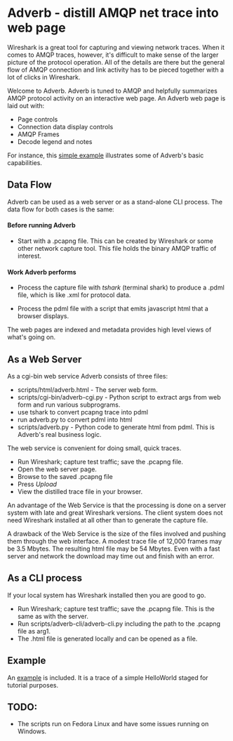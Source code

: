 #  Adverb - distill AMQP net trace into web page

Wireshark is a great tool for capturing and viewing network traces. When it comes to AMQP traces, however, it's difficult to make sense of the larger picture of the protocol operation. All of the details are there but the general flow of AMQP connection and link activity has to be pieced together with a lot of clicks in Wireshark.

Welcome to Adverb. Adverb is tuned to AMQP and helpfully summarizes AMQP protocol activity on an interactive web page. An Adverb web page is laid out with:

* Page controls
* Connection data display controls
* AMQP Frames
* Decode legend and notes

For instance, this [simple example](http://htmlpreview.github.io/?https://github.com/ChugR/Adverb/blob/master/example/helloworld.html) illustrates some of Adverb's basic capabilities.

## Data Flow

Adverb can be used as a web server or as a stand-alone CLI process. The data flow for both cases is the same:

#### Before running Adverb
* Start with a .pcapng file. This can be created by
Wireshark or some other network capture tool. This file holds
the binary AMQP traffic of interest.

#### Work Adverb performs

* Process the capture file with *tshark* (terminal shark) to produce
a .pdml file, which is like .xml for protocol data.

* Process the pdml file with a script that emits javascript html
that a browser displays.

The web pages are indexed and metadata provides high level views of what's going on.

## As a Web Server

As a cgi-bin web service Adverb consists of three files:

*  scripts/html/adverb.html   - The server web form.
*  scripts/cgi-bin/adverb-cgi.py  - Python script to extract args from web form and run various subprograms.
 * use tshark to convert pcapng trace into pdml
 * run adverb.py to convert pdml into html
* scripts/adverb.py          - Python code to generate html from pdml. This is Adverb's real business logic.

The web service is convenient for doing small, quick traces.

* Run Wireshark; capture test traffic; save the .pcapng file.
* Open the web server page.
 * Browse to the saved .pcapng file
 * Press *Upload*
* View the distilled trace file in your browser.

An advantage of the Web Service is that the processing is done on a server system with late and great Wireshark versions. The client system does not need Wireshark installed at all other than to generate the capture file.

A drawback of the Web Service is the size of the files involved and pushing them through the web interface. A modest trace file of 12,000 frames may be 3.5 Mbytes. The resulting html file may be 54 Mbytes. Even with a fast server and network the download may time out and finish with an error.

## As a CLI process

If your local system has Wireshark installed then you are good to go. 

* Run Wireshark; capture test traffic; save the .pcapng file. This is the same as with the server.
* Run scripts/adverb-cli/adverb-cli.py including the path to the .pcapng file as arg1.
* The .html file is generated locally and can be opened as a file.

## Example

An [example](http://htmlpreview.github.io/?https://github.com/ChugR/Adverb/blob/master/example/helloworld.html) is included. It is a trace of a simple HelloWorld staged for tutorial purposes.

## TODO:

* The scripts run on Fedora Linux and have some issues running on Windows.